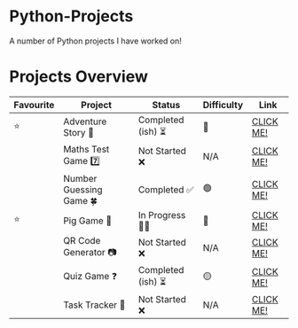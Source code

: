 # Python-Projects
A number of Python projects I have worked on!



# Projects Overview

| Favourite     | Project                 | Status              | Difficulty            | Link                                                                                               |
|---------------|-------------------------|---------------------|-----------------------|----------------------------------------------------------------------------------------------------|
| ⭐            | Adventure Story 🌋      | Completed (ish) ⏳  | 🔴                    | [CLICK ME!](https://github.com/Uzy777/Python-Projects/tree/main/Adventure%20Story)                 |
|               | Maths Test Game 7️⃣      | Not Started ❌      | N/A                   | [CLICK ME!](https://github.com/Uzy777/Python-Projects/tree/main/Maths%20Test%20Game)               |
|               | Number Guessing Game 🍀 | Completed ✅        | 🟢                    | [CLICK ME!](https://github.com/Uzy777/Python-Projects/tree/main/Number%20Guessing%20Game)          |
| ⭐            | Pig Game 🐷             | In Progress 👨‍💻      | 🔴                    | [CLICK ME!](https://github.com/Uzy777/Python-Projects/tree/main/Pig%20Game)                        |
|               | QR Code Generator 📷    | Not Started ❌      | N/A                   | [CLICK ME!](https://github.com/Uzy777/Python-Projects/tree/main/QR%20Code%20Generator)             |
|               | Quiz Game ❓            | Completed (ish) ⏳  | 🟡                    | [CLICK ME!](https://github.com/Uzy777/Python-Projects/tree/main/Quiz%20Game)                       |
|               | Task Tracker 📝         | Not Started ❌      | N/A                   | [CLICK ME!](https://github.com/Uzy777/Python-Projects/tree/main/Task%20Tracker)                    |
